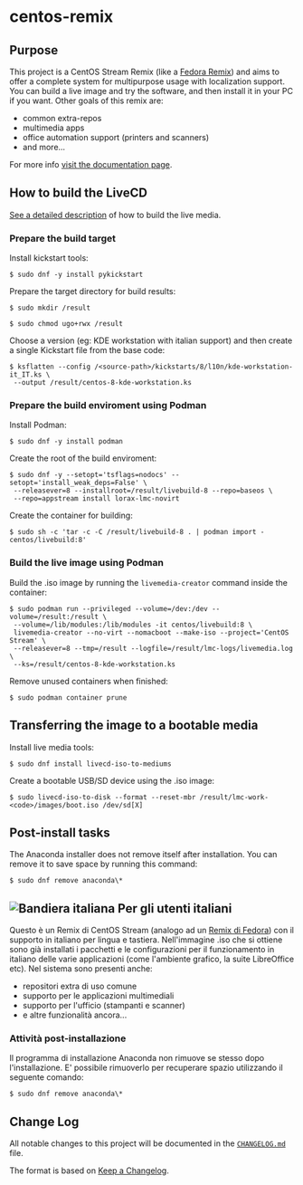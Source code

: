 # centos-remix

## Purpose
This project is a CentOS Stream Remix (like a [Fedora Remix][01]) and aims to offer a complete system for multipurpose usage with localization support. You can build a live image and try the software, and then install it in your PC if you want.
Other goals of this remix are:

* common extra-repos
* multimedia apps
* office automation support (printers and scanners)
* and more...

For more info [visit the documentation page][02].

## How to build the LiveCD
[See a detailed description][03] of how to build the live media.

### Prepare the build target
Install kickstart tools:

```shell
$ sudo dnf -y install pykickstart
```

Prepare the target directory for build results:

```shell
$ sudo mkdir /result

$ sudo chmod ugo+rwx /result
```

Choose a version (eg: KDE workstation with italian support) and then create a single Kickstart file from the base code:

```shell
$ ksflatten --config /<source-path>/kickstarts/8/l10n/kde-workstation-it_IT.ks \
 --output /result/centos-8-kde-workstation.ks
```

### Prepare the build enviroment using Podman
Install Podman:

```shell
$ sudo dnf -y install podman
```

Create the root of the build enviroment:

```shell
$ sudo dnf -y --setopt='tsflags=nodocs' --setopt='install_weak_deps=False' \
 --releasever=8 --installroot=/result/livebuild-8 --repo=baseos \
 --repo=appstream install lorax-lmc-novirt
```

Create the container for building:

```shell
$ sudo sh -c 'tar -c -C /result/livebuild-8 . | podman import - centos/livebuild:8'
```

### Build the live image using Podman
Build the .iso image by running the `livemedia-creator` command inside the container:

```shell
$ sudo podman run --privileged --volume=/dev:/dev --volume=/result:/result \
 --volume=/lib/modules:/lib/modules -it centos/livebuild:8 \
 livemedia-creator --no-virt --nomacboot --make-iso --project='CentOS Stream' \
 --releasever=8 --tmp=/result --logfile=/result/lmc-logs/livemedia.log \
 --ks=/result/centos-8-kde-workstation.ks
```

Remove unused containers when finished:

```shell
$ sudo podman container prune
```

## Transferring the image to a bootable media
Install live media tools:

```shell
$ sudo dnf install livecd-iso-to-mediums
```

Create a bootable USB/SD device using the .iso image:

```shell
$ sudo livecd-iso-to-disk --format --reset-mbr /result/lmc-work-<code>/images/boot.iso /dev/sd[X]
```

## Post-install tasks
The Anaconda installer does not remove itself after installation. You can remove it to save space by running this command:

```shell
$ sudo dnf remove anaconda\*
```

## ![Bandiera italiana][04] Per gli utenti italiani
Questo è un Remix di CentOS Stream (analogo ad un [Remix di Fedora][01]) con il supporto in italiano per lingua e tastiera. Nell'immagine .iso che si ottiene sono già installati i pacchetti e le configurazioni per il funzionamento in italiano delle varie applicazioni (come l'ambiente grafico, la suite LibreOffice etc).
Nel sistema sono presenti anche:

* repositori extra di uso comune
* supporto per le applicazioni multimediali
* supporto per l'ufficio (stampanti e scanner)
* e altre funzionalità ancora...

### Attività post-installazione
Il programma di installazione Anaconda non rimuove se stesso dopo l'installazione. E' possibile rimuoverlo per recuperare spazio utilizzando il seguente comando:

```shell
$ sudo dnf remove anaconda\*
```

## Change Log
All notable changes to this project will be documented in the [`CHANGELOG.md`](CHANGELOG.md) file.

The format is based on [Keep a Changelog][05].

[01]: https://fedoraproject.org/wiki/Remix
[02]: https://mbugni.github.io/fedora-remix.html
[03]: https://weldr.io/lorax/lorax.html
[04]: http://flagpedia.net/data/flags/mini/it.png
[05]: https://keepachangelog.com/
